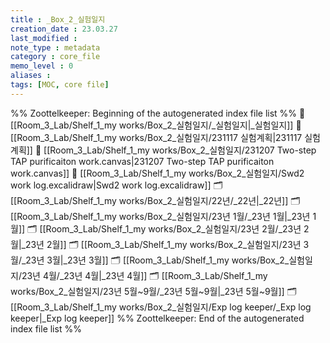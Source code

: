 ```yaml
---
title : _Box_2_실험일지
creation_date : 23.03.27
last_modified :
note_type : metadata
category : core_file
memo_level : 0
aliases : 
tags: [MOC, core file]
---
```


%% Zoottelkeeper: Beginning of the autogenerated index file list  %%
📄 [[Room_3_Lab/Shelf_1_my works/Box_2_실험일지/_실험일지|_실험일지]]
📄 [[Room_3_Lab/Shelf_1_my works/Box_2_실험일지/231117 실험계획|231117 실험계획]]
📄 [[Room_3_Lab/Shelf_1_my works/Box_2_실험일지/231207 Two-step TAP purificaiton work.canvas|231207 Two-step TAP purificaiton work.canvas]]
📄 [[Room_3_Lab/Shelf_1_my works/Box_2_실험일지/Swd2 work log.excalidraw|Swd2 work log.excalidraw]]
🗂️ [[Room_3_Lab/Shelf_1_my works/Box_2_실험일지/22년/_22년|_22년]]
🗂️ [[Room_3_Lab/Shelf_1_my works/Box_2_실험일지/23년 1월/_23년 1월|_23년 1월]]
🗂️ [[Room_3_Lab/Shelf_1_my works/Box_2_실험일지/23년 2월/_23년 2월|_23년 2월]]
🗂️ [[Room_3_Lab/Shelf_1_my works/Box_2_실험일지/23년 3월/_23년 3월|_23년 3월]]
🗂️ [[Room_3_Lab/Shelf_1_my works/Box_2_실험일지/23년 4월/_23년 4월|_23년 4월]]
🗂️ [[Room_3_Lab/Shelf_1_my works/Box_2_실험일지/23년 5월~9월/_23년 5월~9월|_23년 5월~9월]]
🗂️ [[Room_3_Lab/Shelf_1_my works/Box_2_실험일지/Exp log keeper/_Exp log keeper|_Exp log keeper]]
%% Zoottelkeeper: End of the autogenerated index file list  %%
